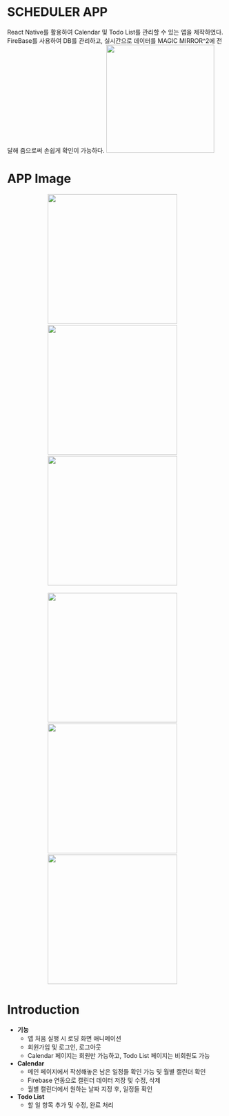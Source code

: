 # SCHEDULER APP
React Native를 활용하여 Calendar 및 Todo List를 관리할 수 있는 앱을 제작하였다. 
FireBase를 사용하여 DB를 관리하고, 실시간으로 데이터를 MAGIC MIRROR^2에 전달해 줌으로써 손쉽게 확인이 가능하다.
<img src="https://user-images.githubusercontent.com/97720335/192958458-3ac784ff-9e37-4b94-b31f-c24ab05035f0.png" height="250" />

# APP Image
<p align="center">
  <img src="https://user-images.githubusercontent.com/97720335/200540409-3423c968-3c0a-487a-b6ea-2e6c30a2177e.png" height="300" /> &nbsp;&nbsp;&nbsp;
  <img src="https://user-images.githubusercontent.com/97720335/200540434-c9594b5c-a502-4fb0-9dcb-2f263c2baff1.png" height="300" /> &nbsp;&nbsp;&nbsp;
  <img src="https://user-images.githubusercontent.com/97720335/200540601-5262e530-880c-46d2-b909-acaa1b6bd070.png" height="300" /> &nbsp;&nbsp;&nbsp;
</p>
<p align="center">
  <img src="https://user-images.githubusercontent.com/97720335/200540442-7b034c52-7940-4c02-bfbb-7460b840b4a5.png" height="300" /> &nbsp;&nbsp;&nbsp;
  <img src="https://user-images.githubusercontent.com/97720335/200540448-a461dc86-19dd-4438-9351-7ad583ea519a.png" height="300" /> &nbsp;&nbsp;&nbsp;
  <img src="https://user-images.githubusercontent.com/97720335/200540482-cedd9abc-3cc1-4503-9e28-0afa711393b8.png" height="300" /> &nbsp;&nbsp;&nbsp;
</p>

# Introduction
- **기능**
    - 앱 처음 실행 시 로딩 화면 애니메이션
    - 회원가입 및 로그인, 로그아웃
    - Calendar 페이지는 회원만 가능하고, Todo List 페이지는 비회원도 가능
- **Calendar**
    - 메인 페이지에서 작성해놓은 남은 일정들 확인 가능 및 월별 캘린더 확인
    - Firebase 연동으로 캘린더 데이터 저장 및 수정, 삭제
    - 월별 캘린더에서 원하는 날짜 지정 후, 일정들 확인
- **Todo List**
    - 할 일 항목 추가 및 수정, 완료 처리
